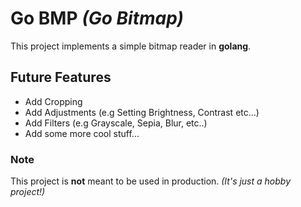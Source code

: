 # Go BMP _(Go Bitmap)_

This project implements a simple bitmap reader in **golang**.

## Future Features

- Add Cropping
- Add Adjustments (e.g Setting Brightness, Contrast etc...)
- Add Filters (e.g Grayscale, Sepia, Blur, etc..)
- Add some more cool stuff...

### Note

This project is **not** meant to be used in production. _(It's just a hobby project!)_
